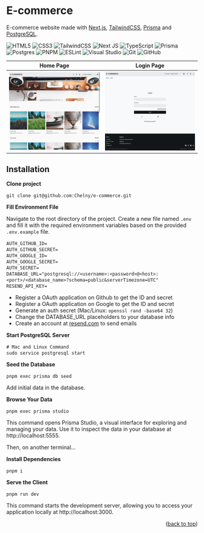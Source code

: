 # E-commerce <a name="readme-top"></a>

E-commerce website made with <a href="https://nextjs.org/" target="_blank">Next.js</a>, <a href="https://tailwindcss.com/" target="_blank">TailwindCSS</a>, <a href="https://www.prisma.io/" target="_blank">Prisma</a> and <a href="https://www.postgresql.org/" target="_blank">PostgreSQL</a>.

![HTML5](https://img.shields.io/badge/html5-%23E34F26.svg?style=for-the-badge&logo=html5&logoColor=white)
![CSS3](https://img.shields.io/badge/css3-%231572B6.svg?style=for-the-badge&logo=css3&logoColor=white)
![TailwindCSS](https://img.shields.io/badge/tailwindcss-%2338B2AC.svg?style=for-the-badge&logo=tailwind-css&logoColor=white)
![Next JS](https://img.shields.io/badge/Next-black?style=for-the-badge&logo=next.js&logoColor=white)
![TypeScript](https://img.shields.io/badge/typescript-%23007ACC.svg?style=for-the-badge&logo=typescript&logoColor=white)
![Prisma](https://img.shields.io/badge/Prisma-3982CE?style=for-the-badge&logo=Prisma&logoColor=white)
![Postgres](https://img.shields.io/badge/postgres-%23316192.svg?style=for-the-badge&logo=postgresql&logoColor=white)
![PNPM](https://img.shields.io/badge/pnpm-%234a4a4a.svg?style=for-the-badge&logo=pnpm&logoColor=f69220)
![ESLint](https://img.shields.io/badge/ESLint-4B3263?style=for-the-badge&logo=eslint&logoColor=white)
![Visual Studio](https://img.shields.io/badge/Visual%20Studio-5C2D91.svg?style=for-the-badge&logo=visual-studio&logoColor=white)
![Git](https://img.shields.io/badge/git-%23F05033.svg?style=for-the-badge&logo=git&logoColor=white)
![GitHub](https://img.shields.io/badge/github-%23121011.svg?style=for-the-badge&logo=github&logoColor=white)

| Home Page                                                     | Login Page                                                     |
| ------------------------------------------------------------- | -------------------------------------------------------------- |
| <img src="public/assets/images/github/home-page-desktop.png"> | <img src="public/assets/images/github/login-page-desktop.png"> |

## Installation

**Clone project**

```
git clone git@github.com:Chelny/e-commerce.git
```

**Fill Environment File**

Navigate to the root directory of the project. Create a new file named `.env` and fill it with the required environment variables based on the provided `.env.example` file.

```
AUTH_GITHUB_ID=
AUTH_GITHUB_SECRET=
AUTH_GOOGLE_ID=
AUTH_GOOGLE_SECRET=
AUTH_SECRET=
DATABASE_URL="postgresql://<username>:<password>@<host>:<port>/<database_name>?schema=public&serverTimezone=UTC"
RESEND_API_KEY=
```

- Register a OAuth application on Github to get the ID and secret
- Register a OAuth application on Google to get the ID and secret
- Generate an auth secret (Mac/Linux: `openssl rand -base64 32`)
- Change the DATABASE_URL placeholders to your database info
- Create an account at [resend.com](https://resend.com/) to send emails

**Start PostgreSQL Server**

```
# Mac and Linux Command
sudo service postgresql start
```

**Seed the Database**

```
pnpm exec prisma db seed
```

Add initial data in the database.

**Browse Your Data**

```
pnpm exec prisma studio
```

This command opens Prisma Studio, a visual interface for exploring and managing your data. Use it to inspect the data in your database at http://localhost:5555.

Then, on another terminal...

**Install Dependencies**

```
pnpm i
```

**Serve the Client**

```
pnpm run dev
```

This command starts the development server, allowing you to access your application locally at http://localhost:3000.

<p align="end">(<a href="#readme-top">back to top</a>)</p>
